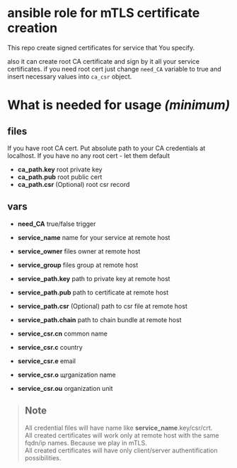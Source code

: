 # ansible role for mTLS certificate creation

This repo create signed certificates for service that You specify.

also it can create root CA certificate and sign by it all your service certificates. if you need root cert just change `need_CA` variable to true and insert necessary values into `ca_csr` object.

# What is needed for usage _(minimum)_

## files

If you have root CA cert. Put absolute path to your CA credentials at localhost. If you have no any root cert - let them default

- **ca_path.key** root private key
- **ca_path.pub** root public cert
- **ca_path.csr** (Optional) root csr record

## vars

- **need_CA** true/false trigger
- **service_name** name for your service at remote host
- **service_owner** files owner at remote host
- **service_group** files group at remote host

- **service_path.key** path to private key at remote host
- **service_path.pub** path to certificate at remote host
- **service_path.csr** (Optional) path to csr file at remote host
- **service_path.chain** path to chain bundle at remote host

- **service_csr.cn** common name
- **service_csr.c** country
- **service_csr.e** email
- **service_csr.o** щrganization name
- **service_csr.ou** organization unit

> ## Note
>
> All credential files will have name like **service_name**.key/csr/crt.  
> All created certificates will work only at remote host with the same fqdn/ip names. Because we play in mTLS.  
> All created certificates will have only client/server authentification possibilities.

